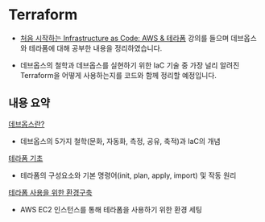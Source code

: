 # Terraform

- [처음 시작하는 Infrastructure as Code: AWS & 테라폼](https://www.inflearn.com/course/%EB%8D%B0%EB%B8%8C%EC%98%B5%EC%8A%A4-%ED%85%8C%EB%9D%BC%ED%8F%BC-aws) 강의를 들으며 데브옵스와 테라폼에 대해 공부한 내용을 정리하였습니다.

- 데브옵스의 철학과 데브옵스를 실현하기 위한 IaC 기술 중 가장 널리 알려진 Terraform을 어떻게 사용하는지를 코드와 함께 정리할 예정입니다.

## 내용 요약

[데브옵스란?](https://github.com/Ohjiwoo-lab/TIL/blob/main/Terraform/01_What_is_DevOps.md)   

- 데브옵스의 5가지 철학(문화, 자동화, 측정, 공유, 축적)과 IaC의 개념

[테라폼 기초](https://github.com/Ohjiwoo-lab/TIL/blob/main/Terraform/02_Terraform_basic.md)   

- 테라폼의 구성요소와 기본 명령어(init, plan, apply, import) 및 작동 원리

[테라폼 사용을 위한 환경구축](https://github.com/Ohjiwoo-lab/TIL/blob/main/Terraform/03_Terraform_configuration.md)

- AWS EC2 인스턴스를 통해 테라폼을 사용하기 위한 환경 세팅